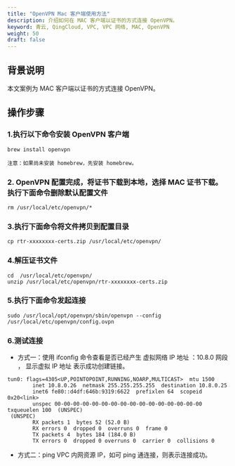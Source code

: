 ```yaml
---
title: "OpenVPN Mac 客户端使用方法"
description: 介绍如何在 MAC 客户端以证书的方式连接 OpenVPN。
keyword: 青云, QingCloud, VPC, VPC 网络, MAC, OpenVPN
weight: 50
draft: false
---
```


## 背景说明

本文案例为 MAC 客户端以证书的方式连接 OpenVPN。


## 操作步骤
### 1.执行以下命令安装 OpenVPN 客户端

```
brew install openvpn
```

`注意：如果尚未安装 homebrew，先安装 homebrew。`



### 2. OpenVPN 配置完成，将证书下载到本地，选择 MAC 证书下载。执行下面命令删除默认配置文件

```
rm /usr/local/etc/openvpn/*
```



### 3.执行下面命令将文件拷贝到配置目录

```
cp rtr-xxxxxxxx-certs.zip /usr/local/etc/openvpn/
```



### 4.解压证书文件

```
cd  /usr/local/etc/openvpn/
unzip /usr/local/etc/openvpn/rtr-xxxxxxxx-certs.zip
```



### 5.执行下面命令发起连接

```
sudo /usr/local/opt/openvpn/sbin/openvpn --config /usr/local/etc/openvpn/config.ovpn
```



### 6.测试连接

- 方式一：使用 ifconfig 命令查看是否已经产生 虚拟网络 IP 地址 ：10.8.0 网段 ， 显示虚拟 IP 地址 表示成功创建链接。

```
tun0: flags=4305<UP,POINTOPOINT,RUNNING,NOARP,MULTICAST>  mtu 1500
        inet 10.8.0.26  netmask 255.255.255.255  destination 10.8.0.25
        inet6 fe80::d4df:646b:9319:6622  prefixlen 64  scopeid 0x20<link>
        unspec 00-00-00-00-00-00-00-00-00-00-00-00-00-00-00-00  txqueuelen 100  (UNSPEC)
 (UNSPEC)       
        RX packets 1  bytes 52 (52.0 B)
        RX errors 0  dropped 0  overruns 0  frame 0
        TX packets 4  bytes 184 (184.0 B)
        TX errors 0  dropped 0 overruns 0  carrier 0  collisions 0
```
- 方式二：ping VPC 内网资源 IP，如可 ping 通连接，则表示连接成功。